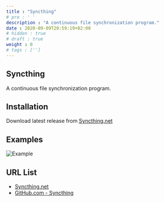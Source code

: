 ```yaml
---
title : "Syncthing"
# pre : ' '
description : "A continuous file synchronization program."
date : 2020-09-09T20:59:19+02:00
# hidden : true
# draft : true
weight : 0
# tags : ['']
---
```


## Syncthing

A continuous file synchronization program.

## Installation

Download latest release from [Syncthing.net](https://syncthing.net/downloads/)

## Examples

![Example](images/example.png)

## URL List

- [Syncthing.net](https://syncthing.net/)
- [GitHub.com - Syncthing](https://github.com/syncthing/)
